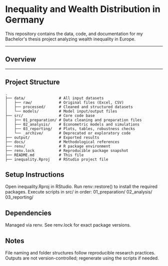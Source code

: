 # Inequality and Wealth Distribution in Germany

This repository contains the data, code, and documentation for my Bachelor's thesis project analyzing wealth inequality in Europe.

---
## Overview

---

## Project Structure

```text
.
├── data/               # All input datasets
│   ├── raw/            # Original files (Excel, CSV)
│   ├── processed/      # Cleaned and structured datasets
│   └── models/         # Model input/output files
├── src/                # Core code base
│   ├── 01_preparation/ # Data cleaning and preparation files
│   ├── 02_analysis/    # Econometric models and simulations
│   ├── 03_reporting/   # Plots, tables, robustness checks
│   └── _archive/       # Deprecated or exploratory code
├── output/             # Exported results
├── docs/               # Methodological references
├── renv/               # R package environment
├── renv.lock           # Reproducible package snapshot
├── README.md           # This file
├── inequality.Rproj    # RStudio project file
```


## Setup Instructions

Open inequality.Rproj in RStudio.
Run renv::restore() to install the required packages.
Execute scripts in src/ in order:
01_preparation/
02_analysis/
03_reporting/

## Dependencies

Managed via renv. See renv.lock for exact package versions.

## Notes

File naming and folder structures follow reproducible research practices.
Outputs are not version-controlled; regenerate using the scripts if needed.